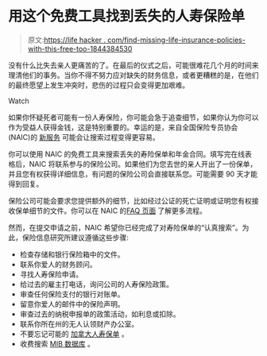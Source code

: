 # 用这个免费工具找到丢失的人寿保险单

> 原文:[https://life hacker . com/find-missing-life-insurance-policies-with-this-free-too-1844384530](https://lifehacker.com/find-missing-life-insurance-policies-with-this-free-too-1844384530)

没有什么比失去亲人更痛苦的了。在最后的仪式之后，可能很难花几个月的时间来理清他们的事务。当你不得不努力应对缺失的财务信息，或者更糟糕的是，在他们的最终愿望上发生冲突时，悲伤的过程只会变得更加艰难。

Watch

如果你怀疑死者可能有一份人寿保险，你可能会急于追查细节，如果你认为你可以作为受益人获得金钱，这是特别重要的。幸运的是，来自全国保险专员协会(NAIC)的 [新服务](https://eapps.naic.org/life-policy-locator/#/welcome) 可能会让搜索过程变得更容易。

你可以使用 NAIC 的免费工具来搜索丢失的寿险保单和年金合同。填写完在线表格后，NAIC 将联系参与的保险公司。如果他们为您去世的亲人开出了一份保单，并且您有权获得详细信息，有问题的保险公司会直接联系您。可能需要 90 天才能得到回复。

保险公司可能会要求您提供额外的细节，比如经过公证的死亡证明或证明您有权接收保单细节的文件。你可以在 NAIC 的[FAQ 页面](https://eapps.naic.org/common_web/life_insurance_policy_locator_faq.pdf) 了解更多流程。

然而，在提交申请之前，NAIC 希望你已经完成了对寿险保单的“认真搜索”。为此，保险信息研究所建议遵循这些步骤:

*   检查存储和银行保险箱中的文件。
*   联系你爱人的财务顾问。
*   寻找人寿保险申请。
*   给过去的雇主打电话，询问公司的人寿保险政策。
*   审查任何保险支付的银行对账单。
*   留意你爱人的邮件中的保险声明。
*   审查过去的纳税申报单的政策活动，如利息或扣除。
*   联系你所在州的无人认领财产办公室。
*   不要忘记可能的 [加拿大人寿保单](https://www.olhi.ca/insurance/search-for-lost-policy/) 。
*   收费搜索 [MIB 数据库](https://www.mib.com/lost_life_insurance.html) 。